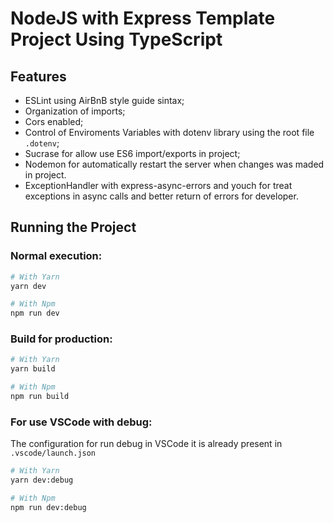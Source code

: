 # NodeJS with Express Template Project Using TypeScript

## Features

- ESLint using AirBnB style guide sintax;
- Organization of imports;
- Cors enabled;
- Control of Enviroments Variables with dotenv library using the root file `.dotenv`;
- Sucrase for allow use ES6 import/exports in project;
- Nodemon for automatically restart the server when changes was maded in project.
- ExceptionHandler with express-async-errors and youch for treat exceptions in async calls and better return of errors for developer.

## Running the Project

### Normal execution:

```sh
# With Yarn
yarn dev

# With Npm
npm run dev
```

### Build for production:

```sh
# With Yarn
yarn build

# With Npm
npm run build
```

### For use VSCode with debug:

The configuration for run debug in VSCode it is already present in `.vscode/launch.json`

```sh
# With Yarn
yarn dev:debug

# With Npm
npm run dev:debug
```
